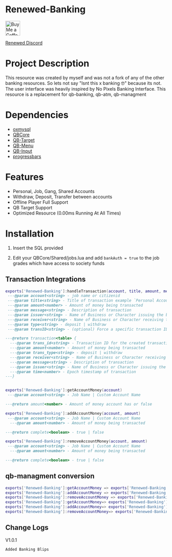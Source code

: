 # Renewed-Banking
<a href='https://ko-fi.com/ushifty' target='_blank'><img height='35' style='border:0px;height:46px;' src='https://az743702.vo.msecnd.net/cdn/kofi3.png?v=0' border='0' alt='Buy Me a Coffee at ko-fi.com' />
 
 [Renewed Discord](https://discord.gg/P3RMrbwA8n)

# Project Description
This resource was created by myself and was not a fork of any of the other banking resources. So lets not say "Isnt this x banking 🤓" because its not. The user interface was heavily inspired by No Pixels Banking Interface.
This resource is a replacement for qb-banking, qb-atm, qb-managment

# Dependencies
* [oxmysql](https://github.com/overextended/oxmysql)
* [QBCore](https://github.com/qbcore-framework/qb-core)
* [QB-Target](https://github.com/qbcore-framework/qb-target)
* [QB-Menu](https://github.com/qbcore-framework/qb-menu)
* [QB-Input](https://github.com/qbcore-framework/qb-input)
* [progressbars](https://github.com/Project-Sloth/progressbar)

# Features
* Personal, Job, Gang, Shared Accounts
* Withdraw, Deposit, Transfer between accounts
* Offline Player Full Support
* QB Target Support
* Optimized Resource (0.00ms Running At All Times)

# Installation

1) Insert the SQL provided

2) Edit your QBCore/Shared/jobs.lua and add `bankAuth = true` to the job grades which have access to society funds

## Transaction Integrations 

```lua
exports['Renewed-Banking']:handleTransaction(account, title, amount, message, issuer, receiver, type, transID)
 ---@param account<string> - job name or citizenid
 ---@param title<string> - Title of transaction example `Personal Account / ${Player.PlayerData.citizenid}`
 ---@param amount<number> - Amount of money being transacted
 ---@param message<string> - Description of transaction
 ---@param issuer<string> - Name of Business or Character issuing the bill
 ---@param receiver<string> - Name of Business or Character receiving the bill
 ---@param type<string> - deposit | withdraw
 ---@param transID<string> - (optional) Force a specific transaction ID instead of generating one.

---@return transaction<table> {
  ---@param trans_id<string> - Transaction ID for the created transaction
  ---@param amount<number> - Amount of money being transacted
  ---@param trans_type<string> - deposit | withdraw
  ---@param receiver<string> - Name of Business or Character receiving the bill
  ---@param message<string> - Description of transaction
  ---@param issuer<string> - Name of Business or Character issuing the bill
  ---@param time<number> - Epoch timestamp of transaction
---}


exports['Renewed-Banking']:getAccountMoney(account)
 ---@param account<string> - Job Name | Custom Account Name

---@return amount<number> - Amount of money account has or false

exports['Renewed-Banking']:addAccountMoney(account, amount)
 ---@param account<string> - Job Name | Custom Account Name
  ---@param amount<number> - Amount of money being transacted

---@return complete<boolean> - true | false

exports['Renewed-Banking']:removeAccountMoney(account, amount)
 ---@param account<string> - Job Name | Custom Account Name
  ---@param amount<number> - Amount of money being transacted

---@return complete<boolean> - true | false
```

## qb-managment conversion
```lua
exports['Renewed-Banking']:getAccountMoney => exports['Renewed-Banking']:getAccountMoney
exports['Renewed-Banking']:addAccountMoney => exports['Renewed-Banking']:addAccountMoney
exports['Renewed-Banking']:removeAccountMoney => exports['Renewed-Banking']:removeAccountMoney
exports['Renewed-Banking']:getAccountMoney=> exports['Renewed-Banking']:getAccountMoney
exports['Renewed-Banking']:addAccountMoney=> exports['Renewed-Banking']:addAccountMoney
exports['Renewed-Banking']:removeAccountMoney=> exports['Renewed-Banking']:removeAccountMoney
```

 ## Change Logs
 V1.0.1 
 ```
 Added Banking Blips
 ```
